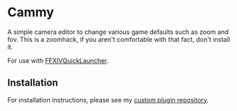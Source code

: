 # Cammy

A simple camera editor to change various game defaults such as zoom and fov.
This is a zoomhack, if you aren't comfortable with that fact, don't install it.

For use with [FFXIVQuickLauncher](https://github.com/goaaats/FFXIVQuickLauncher).

## Installation
For installation instructions, please see my [custom plugin repository](https://github.com/UnknownX7/DalamudPluginRepo).
